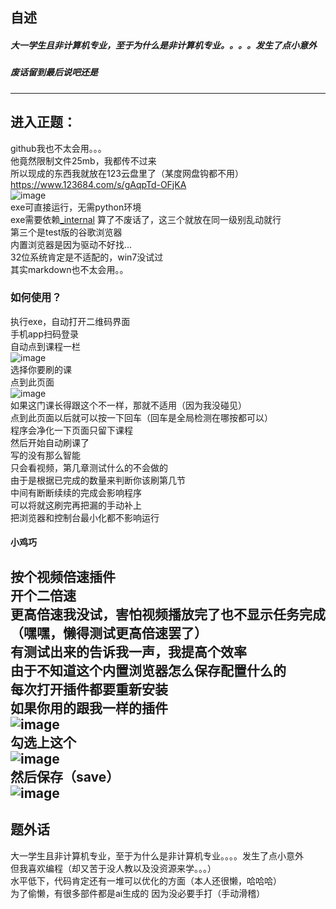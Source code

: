 ## 自述  
##### 大一学生且非计算机专业，至于为什么是非计算机专业。。。。发生了点小意外  
##### 废话留到最后说吧还是  
---
## 进入正题：  
github我也不太会用。。。     
他竟然限制文件25mb，我都传不过来    
所以现成的东西我就放在123云盘里了（某度网盘钩都不用）  
https://www.123684.com/s/gAqpTd-OFjKA  
![image](https://github.com/user-attachments/assets/db1c1cb5-a657-4cc9-a58c-83ac3eb02920)  
exe可直接运行，无需python环境  
exe需要依赖<u>_internal</u>
算了不废话了，这三个就放在同一级别乱动就行  
第三个是test版的谷歌浏览器  
内置浏览器是因为驱动不好找...  
32位系统肯定是不适配的，win7没试过  
其实markdown也不太会用。。
### 如何使用？
执行exe，自动打开二维码界面  
手机app扫码登录  
自动点到课程一栏  
![image](https://github.com/user-attachments/assets/7554f47c-297d-4760-81db-1d48f119035c)  
选择你要刷的课  
点到此页面  
![image](https://github.com/user-attachments/assets/ec8ba62d-bdd3-4435-a680-3afaf522982a)  
如果这门课长得跟这个不一样，那就不适用（因为我没碰见）  
点到此页面以后就可以按一下回车（回车是全局检测在哪按都可以）  
程序会净化一下页面只留下课程   
然后开始自动刷课了   
写的没有那么智能  
只会看视频，第几章测试什么的不会做的  
由于是根据已完成的数量来判断你该刷第几节  
中间有断断续续的完成会影响程序  
可以将就这刷完再把漏的手动补上  
把浏览器和控制台最小化都不影响运行
#### 小鸡巧
按个视频倍速插件  
开个二倍速   
更高倍速我没试，害怕视频播放完了也不显示任务完成（嘿嘿，懒得测试更高倍速罢了）   
有测试出来的告诉我一声，我提高个效率   
由于不知道这个内置浏览器怎么保存配置什么的   
每次打开插件都要重新安装   
如果你用的跟我一样的插件  
![image](https://github.com/user-attachments/assets/aae130fa-560d-45af-96e5-17129b981fa9)  
勾选上这个  
![image](https://github.com/user-attachments/assets/dc30f6a2-00d2-492d-b3e2-d891914ca26e)  
然后保存（save）  
![image](https://github.com/user-attachments/assets/6d7bf35a-b1df-4b9c-987f-74bd65df2e31)  
---
## 题外话
大一学生且非计算机专业，至于为什么是非计算机专业。。。。发生了点小意外  
但我喜欢编程（却又苦于没人教以及没资源来学。。。）  
水平低下，代码肯定还有一堆可以优化的方面（本人还很懒，哈哈哈）  
为了偷懒，有很多部件都是ai生成的 因为没必要手打（手动滑稽）  

